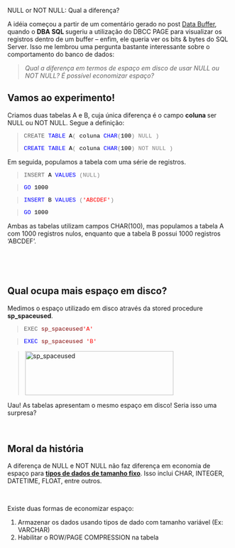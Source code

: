 <a link='https://blogs.msdn.microsoft.com/fcatae/2010/10/26/null-or-not-null-qual-a-diferena/'>NULL or NOT NULL: Qual a diferença?</a>
<p>A idéia começou a partir de um comentário gerado no post <a href="http://blogs.msdn.com/b/fcatae/archive/2010/08/09/data-buffer.aspx" target="_blank">Data Buffer</a>, quando o <strong>DBA SQL </strong>sugeriu a utilização do DBCC PAGE para visualizar os registros dentro de um buffer – enfim, ele queria ver os bits &amp; bytes do SQL Server. Isso me lembrou uma pergunta bastante interessante sobre o comportamento do banco de dados:</p>  <blockquote>   <p><em>Qual a diferença em termos de espaço em disco de usar NULL ou NOT NULL? É possível economizar espaço?</em></p> </blockquote>  <p><em></em></p>  <h2>Vamos ao experimento!</h2>  <p>Criamos duas tabelas A e B, cuja única diferença é o campo <strong>coluna </strong>ser NULL ou NOT NULL. Segue a definição:</p> <font color="#0000ff" size="2" face="Courier New">   <blockquote>     <p align="left">CREATE <font color="#0000ff" size="2" face="Courier New">TABLE</font><font color="#000000" size="2" face="Courier New"> A</font><font color="#808080" size="2" face="Courier New">(</font><font color="#000000" size="2" face="Courier New"> coluna </font><font color="#0000ff" size="2" face="Courier New">CHAR</font><font color="#808080" size="2" face="Courier New">(</font><font color="#000000" size="2" face="Courier New">100</font><font color="#808080" size="2" face="Courier New">)</font><font color="#000000" size="2" face="Courier New"> </font><font color="#808080" size="2" face="Courier New">NULL</font><font color="#000000" size="2" face="Courier New"> </font><font color="#808080" size="2" face="Courier New">)</font><font color="#000000" size="2" face="Courier New"> </font></p>      <p align="left"></p>      <p align="left"></p>     <font color="#0000ff" size="2" face="Courier New">CREATE</font><font color="#000000" size="2" face="Courier New"> </font><font color="#0000ff" size="2" face="Courier New">TABLE</font><font color="#000000" size="2" face="Courier New"> A</font><font color="#808080" size="2" face="Courier New">(</font><font color="#000000" size="2" face="Courier New"> coluna </font><font color="#0000ff" size="2" face="Courier New">CHAR</font><font color="#808080" size="2" face="Courier New">(</font><font color="#000000" size="2" face="Courier New">100</font><font color="#808080" size="2" face="Courier New">)</font><font color="#000000" size="2" face="Courier New"> </font><font color="#808080" size="2" face="Courier New">NOT</font><font color="#000000" size="2" face="Courier New"> </font><font color="#808080" size="2" face="Courier New">NULL</font><font color="#000000" size="2" face="Courier New"> </font><font color="#808080" size="2" face="Courier New">)</font></blockquote> </font>  <p>Em seguida, populamos a tabela com uma série de registros.</p> <font color="#0000ff" size="2" face="Courier New">   <blockquote>     <p align="left">INSERT <font color="#000000" size="2" face="Courier New">A </font><font color="#0000ff" size="2" face="Courier New">VALUES </font><font color="#808080" size="2" face="Courier New">(NULL)</font><font color="#000000" size="2" face="Courier New"> </font></p>   </blockquote>    <p align="left"></p>    <blockquote>     <p align="left"></p>     <font color="#0000ff" size="2" face="Courier New">GO</font><font color="#000000" size="2" face="Courier New"> 1000 </font></blockquote>    <p align="left"></p>    <blockquote>     <p align="left"></p>     <font color="#0000ff" size="2" face="Courier New">INSERT</font><font color="#000000" size="2" face="Courier New"> B </font><font color="#0000ff" size="2" face="Courier New">VALUES </font><font color="#808080" size="2" face="Courier New">(</font><font color="#ff0000" size="2" face="Courier New">'ABCDEF<font color="#ff0000" size="2" face="Courier New">'</font></font><font color="#808080" size="2" face="Courier New">)</font><font color="#000000" size="2" face="Courier New"> </font></blockquote>    <p align="left"></p>    <blockquote>     <p align="left"></p>     <font color="#0000ff" size="2" face="Courier New">GO</font><font color="#000000" size="2" face="Courier New"> 1000</font></blockquote>    <p align="left"></p> </font>  <p>Ambas as tabelas utilizam campos CHAR(100), mas populamos a tabela A com 1000 registros nulos, enquanto que a tabela B possui 1000 registros ‘ABCDEF’. </p>  <p>&#160;</p>  <p>&#160;</p>  <h2>Qual ocupa mais espaço em disco?</h2>  <p>Medimos o espaço utilizado em disco através da stored procedure <strong>sp_spaceused</strong>.</p> <font color="#0000ff" size="2" face="Courier New">   <blockquote>     <p align="left">EXEC <font color="#800000" size="2" face="Courier New">sp_spaceused</font><font color="#ff0000" size="2" face="Courier New">'</font><font color="#ff0000" size="2" face="Courier New">A<font color="#ff0000" size="2" face="Courier New">'</font></font><font color="#000000" size="2" face="Courier New"> </font></p>   </blockquote>    <p align="left"></p>    <blockquote>     <p align="left"></p>     <font color="#0000ff" size="2" face="Courier New">EXEC</font><font color="#000000" size="2" face="Courier New"> </font><font color="#800000" size="2" face="Courier New">sp_spaceused</font><font color="#0000ff" size="2" face="Courier New"> </font><font color="#ff0000" size="2" face="Courier New"><font color="#ff0000" size="2" face="Courier New">'</font>B<font color="#ff0000" size="2" face="Courier New">'</font></font></blockquote> </font>  <p><span style="font-family: courier new;color: #0000ff;font-size: x-small"></span></p>  <blockquote>   <p align="left"><a href="https://msdnshared.blob.core.windows.net/media/MSDNBlogsFS/prod.evol.blogs.msdn.com/CommunityServer.Blogs.Components.WeblogFiles/00/00/01/28/29/metablogapi/3225.image_4698C522.png"><img style="border-right-width: 0px;padding-left: 0px;padding-right: 0px;border-top-width: 0px;border-bottom-width: 0px;border-left-width: 0px;padding-top: 0px" title="image" border="0" alt="sp_spaceused" src="https://msdnshared.blob.core.windows.net/media/MSDNBlogsFS/prod.evol.blogs.msdn.com/CommunityServer.Blogs.Components.WeblogFiles/00/00/01/28/29/metablogapi/4477.image_thumb_3DC8BCD6.png" width="334" height="99" /></a></p> </blockquote>  <p>Uau! As tabelas apresentam o mesmo espaço em disco! Seria isso uma surpresa? </p>  <p>&#160;</p>  <h2>Moral da história</h2>  <p>A diferença de NULL e NOT NULL não faz diferença em economia de espaço para <strong><span style="text-decoration: underline">tipos de dados de tamanho fixo</span></strong>. Isso inclui CHAR, INTEGER, DATETIME, FLOAT, entre outros.</p>  <p>&#160;</p>  <p>Existe duas formas de economizar espaço:</p>  <ol>   <li>Armazenar os dados usando tipos de dado com tamanho variável (Ex: VARCHAR) </li>    <li>Habilitar o ROW/PAGE COMPRESSION na tabela </li> </ol>
